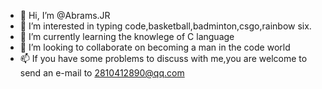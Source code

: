 - 👋 Hi, I’m @Abrams.JR
- 👀 I’m interested in typing code,basketball,badminton,csgo,rainbow six.
- 🌱 I’m currently learning the knowlege of C language
- 💞️ I’m looking to collaborate on becoming a man in the code world
- 📫 If you have some problems to discuss with me,you are welcome to send an e-mail to 2810412890@qq.com

<!---
ATSlient/ATSlient is a ✨ special ✨ repository because its `README.md` (this file) appears on your GitHub profile.
You can click the Preview link to take a look at your changes.
--->
